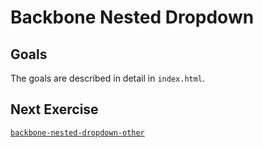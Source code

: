 # Backbone Nested Dropdown

## Goals

The goals are described in detail in `index.html`.

## Next Exercise

[`backbone-nested-dropdown-other`](backbone-nested-dropdown-other)
